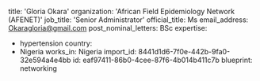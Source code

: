 title: 'Gloria Okara'
organization: 'African Field Epidemiology Network (AFENET)'
job_title: 'Senior Administrator'
official_title: Ms
email_address: Okaragloria@gmail.com
post_nominal_letters: BSc
expertise:
  - hypertension
country:
  - Nigeria
works_in: Nigeria
import_id: 8441d1d6-7f0e-442b-9fa0-32e594a4e4bb
id: eaf97411-86b0-4cee-87f6-4b014b411c7b
blueprint: networking

